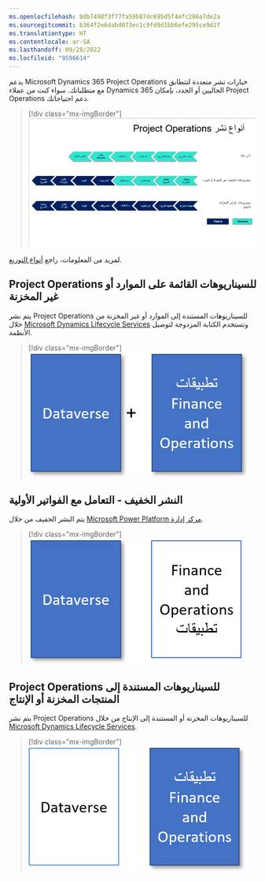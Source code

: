 ```yaml
---
ms.openlocfilehash: 8db7498f3f77fa59b87dc695d5f4efc286a7de2a
ms.sourcegitcommit: b364f2e6dabd073ec1c9fd9d1bb6efe295ce9d2f
ms.translationtype: HT
ms.contentlocale: ar-SA
ms.lasthandoff: 09/28/2022
ms.locfileid: "9596614"
---
```

يدعم Microsoft Dynamics 365 Project Operations خيارات نشر متعددة لتتطابق مع متطلباتك. سواء كنت من عملاء Dynamics 365 الحاليين أو الجدد، بإمكان Project Operations دعم احتياجاتك.

> [!div class="mx-imgBorder"]
> [![رسم يوضح سيناريوهات النشر المدعومة.](../media/deployment-type.png)](../media/deployment-type.png#lightbox)

لمزيد من المعلومات، راجع [أنواع التوزيع](/training/modules/get-started-project-operations/4-deployment/?azure-portal=true).

## <a name="project-operations-for-resource-or-non-stocked-based-scenarios"></a>Project Operations للسيناريوهات القائمة على الموارد أو غير المخزنة

يتم نشر Project Operations للسيناريوهات المستندة إلى الموارد أو غير المخزنة من خلال [Microsoft Dynamics ‏Lifecycle Services](https://lcs.dynamics.com/?azure-portal=true) وتستخدم الكتابة المزدوجة لتوصيل الأنظمة.

> [!div class="mx-imgBorder"]
> [![رسم توضيحي يُظهر Dataverse تطبيقات التمويل والعمليات إضافية.](../media/resource-non-stock-c.png)](../media/resource-non-stock-c.png#lightbox)

## <a name="lite-deployment---deal-to-proforma-invoicing"></a>النشر الخفيف - التعامل مع الفواتير الأولية

يتم النشر الخفيف من خلال [Microsoft Power Platform مركز إدارة](https://admin.powerplatform.com?azure-portal=true).

> [!div class="mx-imgBorder"]
> [![رسم بياني يُظهر Dataverse التطبيقات المحددة وتطبيقات التمويل والعمليات غير المحددة.](../media/lite-c.png)](../media/lite-c.png#lightbox)

## <a name="project-operations-for-stocked-or-production-based-scenarios"></a>Project Operations للسيناريوهات المستندة إلى المنتجات المخزنة أو الإنتاج

يتم نشر Project Operations للسيناريوهات المخزنة أو المستندة إلى الإنتاج من خلال [Microsoft Dynamics ‏Lifecycle Services](https://lcs.dynamics.com/?azure-portal=true).

> [!div class="mx-imgBorder"]
> [![رسم بياني يُظهر التطبيقات غير المحددة Dataverse وتطبيقات التمويل والعمليات المحددة.](../media/stocked-production-c.png)](../media/stocked-production-c.png#lightbox)
